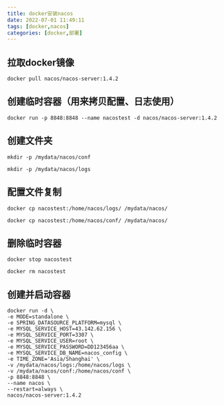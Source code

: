 ```yaml
---
title: docker安装nacos
date: 2022-07-01 11:49:11
tags: [docker,nacos]
categories: [docker,部署]
---
```

## 拉取docker镜像
```shell
docker pull nacos/nacos-server:1.4.2
```
## 创建临时容器（用来拷贝配置、日志使用）
```shell
docker run -p 8848:8848 --name nacostest -d nacos/nacos-server:1.4.2
```
## 创建文件夹
```shell
mkdir -p /mydata/nacos/conf
```
```shell
mkdir -p /mydata/nacos/logs
```
## 配置文件复制
```shell
docker cp nacostest:/home/nacos/logs/ /mydata/nacos/
```
```shell
docker cp nacostest:/home/nacos/conf/ /mydata/nacos/
```
## 删除临时容器
```shell
docker stop nacostest
```
```shell
docker rm nacostest
```
## 创建并启动容器
```shell
docker run -d \
-e MODE=standalone \
-e SPRING_DATASOURCE_PLATFORM=mysql \
-e MYSQL_SERVICE_HOST=43.142.62.156 \
-e MYSQL_SERVICE_PORT=3307 \
-e MYSQL_SERVICE_USER=root \
-e MYSQL_SERVICE_PASSWORD=DD123456aa \
-e MYSQL_SERVICE_DB_NAME=nacos_config \
-e TIME_ZONE='Asia/Shanghai' \
-v /mydata/nacos/logs:/home/nacos/logs \
-v /mydata/nacos/conf:/home/nacos/conf \
-p 8848:8848 \
--name nacos \
--restart=always \
nacos/nacos-server:1.4.2
```
